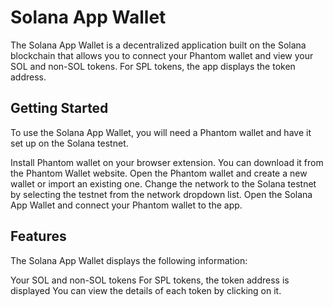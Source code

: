 # Solana App Wallet
The Solana App Wallet is a decentralized application built on the Solana blockchain that allows you to connect your Phantom wallet and view your SOL and non-SOL tokens. For SPL tokens, the app displays the token address.

## Getting Started
To use the Solana App Wallet, you will need a Phantom wallet and have it set up on the Solana testnet.

Install Phantom wallet on your browser extension. You can download it from the Phantom Wallet website.
Open the Phantom wallet and create a new wallet or import an existing one.
Change the network to the Solana testnet by selecting the testnet from the network dropdown list.
Open the Solana App Wallet and connect your Phantom wallet to the app.

## Features
The Solana App Wallet displays the following information:

Your SOL and non-SOL tokens
For SPL tokens, the token address is displayed
You can view the details of each token by clicking on it.
